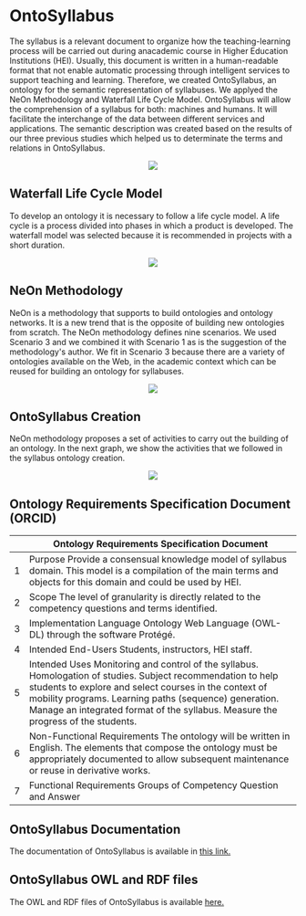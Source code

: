# OntoSyllabus

The syllabus is a relevant document to organize how the teaching-learning process will be carried out during anacademic course in Higher Education Institutions (HEI). Usually, this document is written in a human-readable format  that  not  enable  automatic  processing  through  intelligent  services  to  support  teaching  and  learning. Therefore, we created OntoSyllabus, an ontology for the semantic representation of syllabuses. We applyed the NeOn Methodology and Waterfall Life Cycle Model. OntoSyllabus will allow the comprehension of a syllabus for both: machines and humans. It will facilitate the interchange of the data between different services and applications. The semantic description was created based on the results of our three previous studies which helped us to determinate the terms and relations in OntoSyllabus.

<p align="center">
  <img src="https://user-images.githubusercontent.com/43136359/56052216-b25a6900-5d05-11e9-8fbe-60f99f25c257.PNG">
</p>

## Waterfall Life Cycle Model
To develop an ontology it is necessary to follow a life cycle model. A life cycle is a process divided into phases in which a product is developed. The waterfall model was selected because it is recommended in projects with a short duration. 

<p align="center">
  <img src="https://user-images.githubusercontent.com/43136359/56053398-d5d2e300-5d08-11e9-9a4a-8297048ca761.PNG">
</p>

## NeOn Methodology
NeOn is a methodology that supports to build ontologies and ontology networks. It is a new trend that is the opposite of building new ontologies from scratch. The NeOn methodology defines nine scenarios. We used Scenario 3 and we combined it with Scenario 1 as is the suggestion of the methodology's author. We fit in Scenario 3 because there are a variety of ontologies available on the Web, in the academic context which can be reused for building an ontology for syllabuses.

<p align="center">
  <img src="https://user-images.githubusercontent.com/43136359/56053061-e171da00-5d07-11e9-9cf3-04d33bc2e5ec.PNG">
</p>

## OntoSyllabus Creation
NeOn methodology proposes a set of activities to carry out the building of an ontology. In the next graph, we show the activities that we followed in the syllabus ontology creation.

<p align="center">
  <img src="https://user-images.githubusercontent.com/43136359/56059536-25b9a600-5d19-11e9-9f3b-375242b3f5f2.PNG">
</p>

## Ontology Requirements Specification Document (ORCID)
|   | Ontology Requirements Specification Document                                                                                                                                                                                                                                                                          |
|---|-----------------------------------------------------------------------------------------------------------------------------------------------------------------------------------------------------------------------------------------------------------------------------------------------------------------------|
| 1 | Purpose Provide a consensual knowledge model of syllabus domain. This model is a compilation of the main terms and objects for this domain and could be used by HEI.                                                                                                                                                  |
| 2 | Scope The level of granularity is directly related to the competency questions and terms identified.                                                                                                                                                                                                                  |
| 3 | Implementation Language Ontology Web Language (OWL-DL) through the software Protégé.                                                                                                                                                                                                                                  |
| 4 | Intended End-Users Students, instructors, HEI staff.                                                                                                                                                                                                                                                                  |
| 5 | Intended Uses Monitoring and control of the syllabus.  Homologation of studies. Subject recommendation to help students to explore and select courses in the context of mobility programs. Learning paths (sequence) generation.  Manage an integrated format of the syllabus.  Measure the progress of the students. |
| 6 | Non-Functional Requirements The ontology will be written in English. The elements that compose the ontology must be appropriately documented to allow subsequent maintenance or reuse in derivative works.                                                                                                            |
| 7 | Functional Requirements Groups of Competency Question and Answer                                                                                                                                                                                                                                                                     |
## OntoSyllabus Documentation
The documentation of OntoSyllabus is available in [this link.](https://jachicaiza.github.io/ontologyDoc/)

## OntoSyllabus OWL and RDF files
The OWL and RDF files of OntoSyllabus is available [here.](https://github.com/mayetapia/ontosyllabus/tree/master/Ontology)









